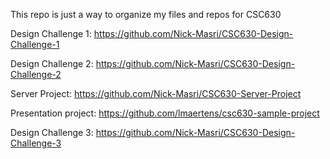This repo is just a way to organize my files and repos for CSC630

Design Challenge 1:
https://github.com/Nick-Masri/CSC630-Design-Challenge-1

Design Challenge 2:
https://github.com/Nick-Masri/CSC630-Design-Challenge-2

Server Project:
https://github.com/Nick-Masri/CSC630-Server-Project

Presentation project:
https://github.com/lmaertens/csc630-sample-project

Design Challenge 3: 
https://github.com/Nick-Masri/CSC630-Design-Challenge-3
